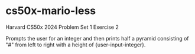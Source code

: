 # cs50x-mario-less
Harvard CS50x 2024 Problem Set 1 Exercise 2

Prompts the user for an integer and then prints half a pyramid consisting of "#" from left to right with a height of {user-input-integer}.
